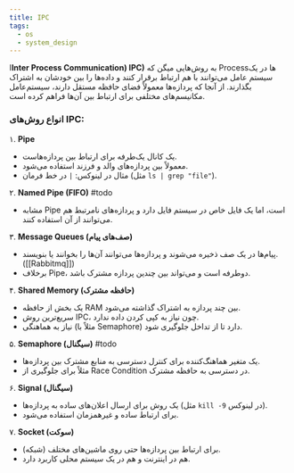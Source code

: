 ```yaml
---
title: IPC
tags:
  - os
  - system_design
---
```

ا**Inter Process Communication) IPC)** به روش‌هایی میگن  که Processها در یک سیستم عامل می‌توانند با هم ارتباط برقرار کنند و داده‌ها را بین خودشان به اشتراک بگذارند. از آنجا که پردازه‌ها معمولاً فضای حافظه مستقل دارند، سیستم‌عامل مکانیسم‌های مختلفی برای ارتباط بین آن‌ها فراهم کرده است.

### **انواع روش‌های IPC**:

۱. **Pipe**

- یک کانال یک‌طرفه برای ارتباط بین پردازه‌هاست.
- معمولاً بین پردازه‌های والد و فرزند استفاده می‌شود.
- مثال در لینوکس: `|` در خط فرمان (مثل `ls | grep "file"`).

۲. **Named Pipe (FIFO)** 
#todo

- مشابه Pipe است، اما یک فایل خاص در سیستم فایل دارد و پردازه‌های نامرتبط هم می‌توانند از آن استفاده کنند.

۳. **Message Queues (صف‌های پیام)**

- پیام‌ها در یک صف ذخیره می‌شوند و پردازه‌ها می‌توانند آن‌ها را بخوانند یا بنویسند.([[Rabbitmq]])
- برخلاف Pipe، دوطرفه است و می‌تواند بین چندین پردازه مشترک باشد.


۴. **Shared Memory (حافظه مشترک)**

- یک بخش از حافظه RAM بین چند پردازه به اشتراک گذاشته می‌شود.
- سریع‌ترین روش IPC، چون نیاز به کپی کردن داده ندارد.    
- نیاز به هماهنگی (مثلاً با Semaphore) دارد تا از تداخل جلوگیری شود.

۵. **Semaphore (سیگنال)**
#todo
- یک متغیر هماهنگ‌کننده برای کنترل دسترسی به منابع مشترک بین پردازه‌ها.
- مثلاً برای جلوگیری از Race Condition در دسترسی به حافظه مشترک.


۶. **Signal (سیگنال)**

- یک روش برای ارسال اعلان‌های ساده به پردازه‌ها (مثل `kill -9` در لینوکس).
- برای ارتباط ساده و غیرهمزمان استفاده می‌شود.    

۷. **Socket (سوکت)**

- برای ارتباط بین پردازه‌ها حتی روی ماشین‌های مختلف (شبکه).
- هم در اینترنت و هم در یک سیستم محلی کاربرد دارد.